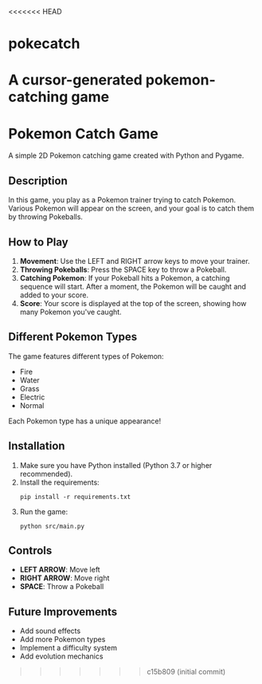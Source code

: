 <<<<<<< HEAD
# pokecatch
A cursor-generated pokemon-catching game
=======
# Pokemon Catch Game

A simple 2D Pokemon catching game created with Python and Pygame.

## Description

In this game, you play as a Pokemon trainer trying to catch Pokemon. Various Pokemon will appear on the screen, and your goal is to catch them by throwing Pokeballs.

## How to Play

1. **Movement**: Use the LEFT and RIGHT arrow keys to move your trainer.
2. **Throwing Pokeballs**: Press the SPACE key to throw a Pokeball.
3. **Catching Pokemon**: If your Pokeball hits a Pokemon, a catching sequence will start. After a moment, the Pokemon will be caught and added to your score.
4. **Score**: Your score is displayed at the top of the screen, showing how many Pokemon you've caught.

## Different Pokemon Types

The game features different types of Pokemon:
- Fire
- Water
- Grass
- Electric
- Normal

Each Pokemon type has a unique appearance!

## Installation

1. Make sure you have Python installed (Python 3.7 or higher recommended).
2. Install the requirements:
   ```
   pip install -r requirements.txt
   ```
3. Run the game:
   ```
   python src/main.py
   ```

## Controls

- **LEFT ARROW**: Move left
- **RIGHT ARROW**: Move right
- **SPACE**: Throw a Pokeball

## Future Improvements

- Add sound effects
- Add more Pokemon types
- Implement a difficulty system
- Add evolution mechanics 
>>>>>>> c15b809 (initial commit)
